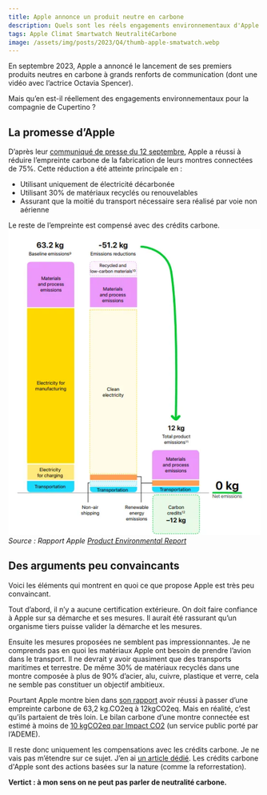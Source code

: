 ```yaml
---
title: Apple annonce un produit neutre en carbone
description: Quels sont les réels engagements environnementaux d'Apple ?
tags: Apple Climat Smartwatch NeutralitéCarbone
image: /assets/img/posts/2023/Q4/thumb-apple-smatwatch.webp
---
```


En septembre 2023, Apple a annoncé le lancement de ses premiers produits neutres en carbone à grands renforts de communication (dont une vidéo avec l’actrice Octavia Spencer).

Mais qu’en est-il réellement des engagements environnementaux pour la compagnie de Cupertino ?


## La promesse d’Apple

D’après leur [communiqué de presse du 12 septembre](https://www.apple.com/fr/newsroom/2023/09/apple-unveils-its-first-carbon-neutral-products/), Apple a réussi à réduire l’empreinte carbone de la fabrication de leurs montres connectées de 75%. Cette réduction a été atteinte principale en :

- Utilisant uniquement de électricité décarbonée
- Utilisant 30% de matériaux recyclés ou renouvelables
- Assurant que la moitié du transport nécessaire sera réalisé par voie non aérienne

Le reste de l’empreinte est compensé avec des crédits carbone.
![Apple baisse son empreinte carbone de 75% sur ses montres connectées.](/assets/img/posts/2023/Q4/appe-neutre.webp)
*Source : Rapport Apple [Product Environmental Report](https://www.apple.com/environment/pdf/products/watch/Carbon_Neutral_Apple_Watch_Ultra_2_Sept2023.pdf)*


## Des arguments peu convaincants

Voici les éléments qui montrent en quoi ce que propose Apple est très peu convaincant.

Tout d’abord, il n’y a aucune certification extérieure. On doit faire confiance à Apple sur sa démarche et ses mesures. Il aurait été rassurant qu’un organisme tiers puisse valider la démarche et les mesures.

Ensuite les mesures proposées ne semblent pas impressionnantes. Je ne comprends pas en quoi les matériaux Apple ont besoin de prendre l’avion dans le transport. Il ne devrait y avoir quasiment que des transports maritimes et terrestre. De même 30% de matériaux recyclés dans une montre composée à plus de 90% d’acier, alu, cuivre, plastique et verre, cela ne semble pas constituer un objectif ambitieux.

Pourtant Apple montre bien dans [son rapport](https://www.apple.com/environment/pdf/products/watch/Carbon_Neutral_Apple_Watch_Ultra_2_Sept2023.pdf) avoir réussi à passer d’une empreinte carbone de 63,2 kg.CO2eq à 12kgCO2eq. Mais en réalité, c’est qu’ils partaient de très loin. Le bilan carbone d’une montre connectée est estimé à moins de [10 kgCO2eq par Impact CO2](https://impactco2.fr/numerique/montreconnectee) (un service public porté par l’ADEME). 

Il reste donc uniquement les compensations avec les crédits carbone. Je ne vais pas m’étendre sur ce sujet. J’en ai [un article dédié](/2023/10/16/credits-carbones-climat.html). Les crédits carbone d'Apple sont des actions basées sur la nature (comme la reforrestation).

**Vertict : à mon sens on ne peut pas parler de neutralité carbone.**